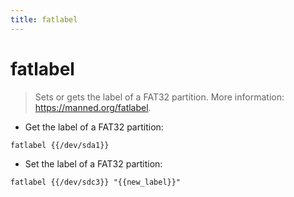 ```yaml
---
title: fatlabel
---
```

# fatlabel

> Sets or gets the label of a FAT32 partition.
> More information: <https://manned.org/fatlabel>.

- Get the label of a FAT32 partition:

`fatlabel {{/dev/sda1}}`

- Set the label of a FAT32 partition:

`fatlabel {{/dev/sdc3}} "{{new_label}}"`

